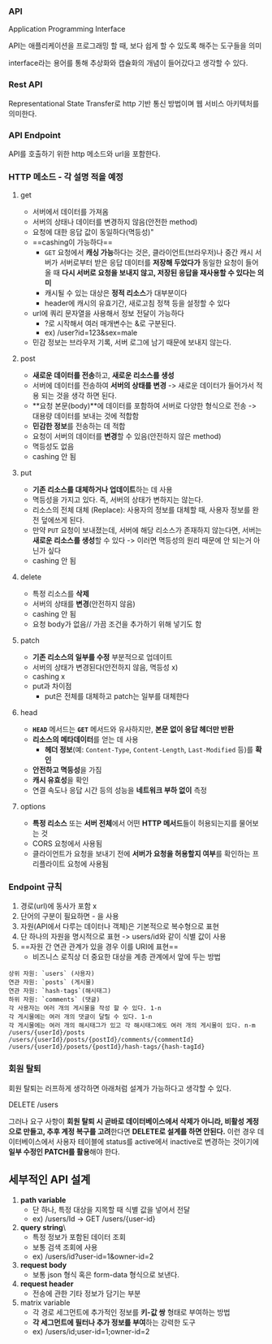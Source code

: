 ### API 
Application Programming Interface

API는 애플리케이션을 프로그래밍 할 때, 보다 쉽게 할 수 있도록 해주는 도구들을 의미

interface라는 용어를 통해 추상화와 캡슐화의 개념이 들어갔다고 생각할 수 있다.

### Rest API 
Representational State Transfer로 http 기반 통신 방법이며 웹 서비스 아키텍처를 의미한다.

### API Endpoint
API를 호출하기 위한 http 메소드와 url을 포함한다.

### HTTP 메소드 - 각 설명 적을 예정

1. get
	- 서버에서 데이터를 가져옴
	- 서버의 상태나 데이터를 변경하지 않음(안전한 method)
	- 요청에 대한 응답 값이 동일하다(멱등성)"
	- ==cashing이 가능하다==
		- `GET` 요청에서 **캐싱 가능**하다는 것은, 클라이언트(브라우저)나 중간 캐시 서버가 서버로부터 받은 응답 데이터를 **저장해 두었다가** 동일한 요청이 들어올 때 **다시 서버로 요청을 보내지 않고, 저장된 응답을 재사용할 수 있다는 의미**
		- 캐시될 수 있는 대상은 **정적 리소스**가 대부분이다
		- header에 캐시의 유효기간, 새로고침 정책 등을 설정할 수 있다
	- url에 쿼리 문자열을 사용해서 정보 전달이 가능하다
		- ?로 시작해서 여러 매개변수는 &로 구분된다.
		- ex) /user?id=123&sex=male
	- 민감 정보는 브라우저 기록, 서버 로그에 남기 때문에 보내지 않는다.
	
2. post
	- **새로운 데이터를 전송**하고, **새로운 리소스를 생성**
	- 서버에 데이터를 전송하여 **서버의 상태를 변경** -> 새로운 데이터가 들어가서 적용 되는 것을 생각 하면 된다.
	- **요청 본문(body)**에 데이터를 포함하여 서버로 다양한 형식으로 전송 -> 대용량 데이터를 보내는 것에 적합함
	- **민감한 정보**를 전송하는 데 적합
	- 요청이 서버의 데이터를 **변경**할 수 있음(안전하지 않은 method)
	- 멱등성도 없음
	- cashing 안 됨

3. put
	- **기존 리소스를 대체하거나 업데이트**하는 데 사용
	- 멱등성을 가지고 있다. 즉, 서버의 상태가 변하지는 않는다.
	- 리소스의 전체 대체 (Replace): 사용자의 정보를 대체할 때, 사용자 정보를 완전 덮에쓰게 된다.
	- 만약 `PUT` 요청이 보내졌는데, 서버에 해당 리소스가 존재하지 않는다면, 서버는 **새로운 리소스를 생성**할 수 있다 -> 이러면 멱등성의 원리 때문에 안 되는거 아닌가 싶다
	- cashing 안 됨
	
4. delete
	- 특정 리소스를 **삭제**
	- 서버의 상태를 **변경**(안전하지 않음)
	- cashing 안 됨
	- 요청 body가 없음// 가끔 조건을 추가하기 위해 넣기도 함
	
5. patch
	- **기존 리소스의 일부를 수정** 부분적으로 업데이트
	- 서버의 상태가 변경된다(안전하지 않음, 멱등성 x)
	- cashing x
	- put과 차이점
		- put은 전체를 대체하고 patch는 일부를 대체한다
6. head
	- **`HEAD`** 메서드는 **`GET`** 메서드와 유사하지만, **본문 없이 응답 헤더만 반환**
	- **리소스의 메타데이터**를 얻는 데 사용 
		- **헤더 정보**(예: `Content-Type`, `Content-Length`, `Last-Modified` 등)를 **확인**
	- **안전하고 멱등성**을 가짐
	- **캐시 유효성**을 확인
	- 연결 속도나 응답 시간 등의 성능을 **네트워크 부하 없이** 측정
1. options
	- **특정 리소스** 또는 **서버 전체**에서 어떤 **HTTP 메서드**들이 허용되는지를 물어보는 것
	- CORS 요청에서 사용됨
	- 클라이언트가 요청을 보내기 전에 **서버가 요청을 허용할지 여부**를 확인하는 프리플라이트 요청에 사용됨
### Endpoint 규칙

1. 경로(url)에 동사가 포함 x
2. 단어의 구분이 필요하면 - 을 사용
3. 자원(API에서 다루는 데이터나 객체)은 기본적으로 복수형으로 표현
4. 단 하나의 자원을 명시적으로 표현 -> users/id와 같이 식별 값이 사용
5. ==자원 간 연관 관계가 있을 경우 이를 URI에 표현==
	- 비즈니스 로직상 더 중요한 대상을 계층 관계에서 앞에 두는 방법

```
상위 자원: `users` (사용자)
연관 자원: `posts` (게시물)
연관 자원: `hash-tags`(해시태그)
하위 자원: `comments` (댓글)
각 사용자는 여러 개의 게시물을 작성 할 수 있다. 1-n
각 게시물에는 여러 개의 댓글이 달릴 수 있다. 1-n
각 게시물에는 여러 개의 해시태그가 있고 각 해시태그에도 여러 개의 게시물이 있다. n-m
/users/{userId}/posts
/users/{userId}/posts/{postId}/comments/{commentId}
/users/{userId}/posets/{postId}/hash-tags/{hash-tagId}

```

### 회원 탈퇴

회원 탈퇴는 러프하게 생각하면 아래처럼 설계가 가능하다고 생각할 수 있다.

DELETE /users

그러나 요구 사항이 **회원 탈퇴 시 곧바로 데이터베이스에서 삭제가 아니라, 비활성 계정으로 만들고, 추후 계정 복구를 고려**한다면 **DELETE로 설계를 하면 안된다.**
이런 경우 데이터베이스에서 사용자 테이블에 status를 active에서 inactive로 변경하는 것이기에
**일부 수정인 PATCH를 활용**해야 한다.

## 세부적인 API 설계

1.  **path variable**
	- 단 하나, 특정 대상을 지목할 때 식별 값을 넣어서 전달
	- ex) /users/Id -> GET /users/{user-id}
2. **query string**\
	- 특정 정보가 포함된 데이터 조회
	- 보통 검색 조회에 사용
	- ex) /users/id?user-id=1&owner-id=2
3. **request body**
	- 보통 json 형식 혹은 form-data 형식으로 보낸다.
4. **request header** 
	- 전송에 관한 기타 정보가 담기는 부분
 5. matrix variable
	 - 각 경로 세그먼트에 추가적인 정보를 **키-값 쌍** 형태로 부여하는 방법
	 - **각 세그먼트에 필터나 추가 정보를 부여**하는 강력한 도구
	 - ex) /users/id;user-id=1;owner-id=2